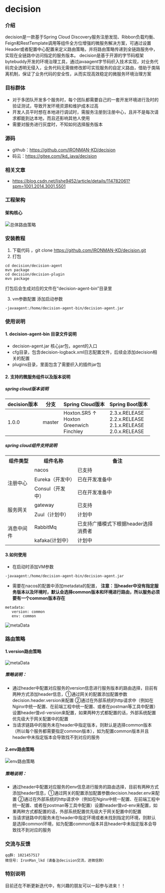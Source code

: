 # decision

### 介绍
decision是一款基于Spring Cloud Discovery服务注册发现、Ribbon负载均衡、Feign和RestTemplate调用等组件全方位增强的微服务解决方案，可通过设置Header或者配置中心配置来定义路由策略，并将路由策略传递到全链路服务中，实现在全链路中访问指定的服务版本。
decision是基于开源的字节码框架bytebuddy开发的环境治理工具，通过javaagent字节码织入技术实现，对业务代码完全透明无侵入，业务代码无需做修改即可实现服务的自定义路由，借助于类隔离机制，保证了业务代码的安全性，从而实现高效稳定的微服务环境治理方案

### 目标群体
- 对于多团队开发多个服务时，每个团队都需要自己的一套开发环境进行及时的验证测试，导致开发环境资源和维护成本过高
- 开发人员平时想在本地进行调试时，需服务注册到注册中心，且并不是每次请求都能到达本地，而且还影响其他人使用
- 需要对服务进行灰度时，不知如何选择服务版本

### 源码
- github：https://github.com/IRONMAN-KD/decision
- 码云：https://gitee.com/lkd_java/decision
### 相关文章
- https://blog.csdn.net/lishe9452/article/details/114782061?spm=1001.2014.3001.5501
### 工程架构
#### 架构核心
![总体路由策略](https://images.gitee.com/uploads/images/2021/0220/162333_67c01b44_687406.png "总体架构.png")


### 安装教程

1.  下载代码 ，git clone https://github.com/IRONMAN-KD/decision.git
2.  打包
~~~shell
cd decision/decision-agent
mvn package
cd decision/decision-plugin
mvn package
~~~
打包后会生成对应的文件在“decision-agent-bin”目录里

3.  vm参数配置
添加启动参数
~~~shell
-javaagent:/home/decision-agent-bin/decision-agent.jar
~~~
### 使用说明

#### 1.  decision-agent-bin 目录文件说明
- decision-agent.jar 核心jar包，agent的入口
- cfg目录，包含decision-logback.xml日志配置文件，后续会添加decision相关的配置
- plugins目录，里面包含了需要织入的插件jar包
#### 2.  支持的微服务组件以及版本说明
##### spring cloud版本说明
| decision版本 | 分支     | Spring Cloud版本                         | Spring Boot版本                                           |
|------------|--------|----------------------------------------|---------------------------------------------------------|
| 1.0.0      | master | Hoxton.SR5 ↑ <br> Hoxton <br> Greenwich <br> Finchley | 2.3.x.RELEASE <br> 2.2.x.RELEASE <br> 2.1.x.RELEASE <br> 2.0.x.RELEASE |

##### spring cloud组件支持说明
<table>
        <tr>
	    <th>组件类型</th>
	    <th>组件名称</th>
	    <th>备注</th>  
	</tr >
	<tr >
	    <td rowspan="3">注册中心</td>
	    <td>nacos</td>
	    <td>已支持</td>
	</tr>
        <tr >
	    <td>Eureka（开发中）</td>
	    <td>已在开发准备中</td>
	</tr>
        <tr>
	    <td>Consul（开发中）</td>
	    <td>已在开发准备中</td>
	</tr>
        <tr >
	    <td rowspan="2">服务网关</td>
	    <td>gateway</td>
	    <td>已支持</td>
	</tr>
        <tr>
	    <td>Zuul（计划中）</td>
	    <td>计划中</td>
	</tr>
        <tr >
	    <td rowspan="2">消息中间件</td>
	    <td>RabbitMq</td>
	    <td>已支持广播模式下根据header选择消费者</td>
	</tr>
        <tr>
	    <td>kafaka(计划中）</td>
	    <td>计划中</td>
	</tr>
</table>

#### 3.如何使用

- 在启动时添加VM参数
~~~shell
-javaagent:/home/decision-agent-bin/decision-agent.jar
~~~

- 需要在nacos的配置中添加metadata的配置， **注意：当header中没有指定服务版本以及环境时，默认会选择common版本和环境进行路由，所以服务必须要有一个common版本存在** 
~~~shell
metadata:
   version: common
   env: common
~~~
![metaData](https://images.gitee.com/uploads/images/2021/0222/105717_6596c11e_687406.png "屏幕截图.png")

### 路由策略
#### 1.version路由策略
![metaData](https://images.gitee.com/uploads/images/2021/0222/133611_9029d116_687406.png "version路由策略 (1).png")

##### 策略说明：
- 通过header中配置对应服务的version信息进行服务版本的路由选择，目前有两种方式添加header信息，①通过网关的配置添加配置参数decision.header.version来配置 ②通过在外部系统的http请求中（例如在Nginx中统一配置、在前端工程中统一配置、或者在postman等工具中配置）设置header值vd-version来配置，如果两种方式都配置的话，外部系统配置优先级大于网关配置中的配置
- 当请求链路中的服务未在header中指定版本，则默认是选择common版本（所以每个服务都需要指定common版本），如为配置common版本并且header中未指定版本会导致找不到对应的服务

#### 2.env路由策略
![env路由策略](https://images.gitee.com/uploads/images/2021/0222/144310_59653cf2_687406.png "env路由策略.png")

##### 策略说明：
- 通过header中配置对应服务的env信息进行服务的路由选择，目前有两种方式添加header信息，①通过网关的配置添加配置参数decision.header.env来配置 ②通过在外部系统的http请求中（例如在Nginx中统一配置、在前端工程中统一配置、或者在postman等工具中配置）设置header值vd-env来配置，如果两种方式都配置的话，外部系统配置优先级大于网关配置中的配置
- 当请求链路中的服务未在header中指定环境或者未找到指定的环境，则默认是选择common环境，如为配置common版本并且header中未指定版本会导致找不到对应的服务

### 交流与反馈
~~~shell
qq群: 1021457517
微信号: IronMan_lkd（请备注decision交流，进微信群）
~~~


### 特别说明
目前还在不断更新迭代中，有兴趣的朋友可以一起参与进来！！


